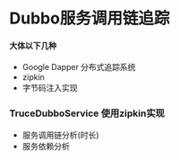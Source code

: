 # Dubbo服务调用链追踪

#### 大体以下几种

- Google Dapper 分布式追踪系统
- zipkin
- 字节码注入实现

### TruceDubboService 使用zipkin实现

- 服务调用链分析(时长)
- 服务依赖分析
